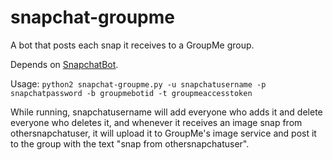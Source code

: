 # snapchat-groupme
A bot that posts each snap it receives to a GroupMe group.

Depends on [SnapchatBot](https://github.com/agermanidis/SnapchatBot). 

Usage: <code>python2 snapchat-groupme.py -u snapchatusername -p snapchatpassword -b groupmebotid -t groupmeaccesstoken</code>

While running, snapchatusername will add everyone who adds it and delete everyone who deletes it, and whenever it receives an image snap from othersnapchatuser, it will upload it to GroupMe's image service and post it to the group with the text "snap from othersnapchatuser".
